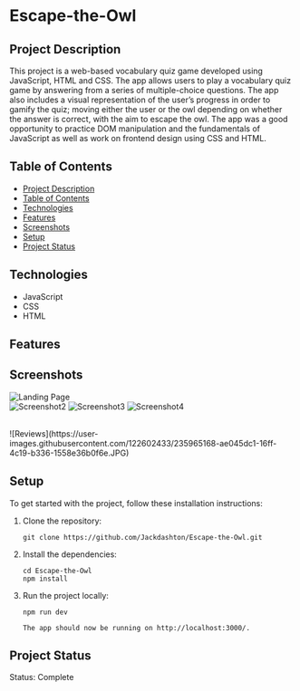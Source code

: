 # Escape-the-Owl

## Project Description
This project is a web-based vocabulary quiz game developed using JavaScript, HTML and CSS. The app allows users to play a vocabulary quiz game by answering from a series of multiple-choice questions. The app also includes a visual representation of the user’s progress in order to gamify the quiz; moving either the user or the owl depending on whether the answer is correct, with the aim to escape the owl. The app was a good opportunity to practice DOM manipulation and the fundamentals of JavaScript as well as work on frontend design using CSS and HTML.

## Table of Contents
* [Project Description](#project-description)
* [Table of Contents](#table-of-contents)
* [Technologies](#technologies)
* [Features](#features)
* [Screenshots](#screenshots)
* [Setup](#setup)
* [Project Status](#project-status)

## Technologies
* JavaScript
* CSS
* HTML

## Features


## Screenshots
![Landing Page](https://user-images.githubusercontent.com/122602433/235965156-3be757f2-53a6-44e0-9581-0416f7550e63.JPG)
<br />![Screenshot2](https://github.com/Jackdashton/Escape-the-Owl/assets/122602433/9da6f4b8-f1e7-45da-a220-de7b4c0d8284)
![Screenshot3](https://github.com/Jackdashton/Escape-the-Owl/assets/122602433/64e92332-15ca-4334-be57-addfd81958ae)
![Screenshot4](https://github.com/Jackdashton/Escape-the-Owl/assets/122602433/bbe017f2-444d-4e5b-8d3e-96111bd465fc)

<br />
![Reviews](https://user-images.githubusercontent.com/122602433/235965168-ae045dc1-16ff-4c19-b336-1558e36b0f6e.JPG)

## Setup
To get started with the project, follow these installation instructions:

1. Clone the repository:

   ```
   git clone https://github.com/Jackdashton/Escape-the-Owl.git
   ```

2. Install the dependencies:

   ```
   cd Escape-the-Owl
   npm install
   ```

3. Run the project locally:

   ```
   npm run dev

   The app should now be running on http://localhost:3000/.
   ```


## Project Status
Status: Complete

